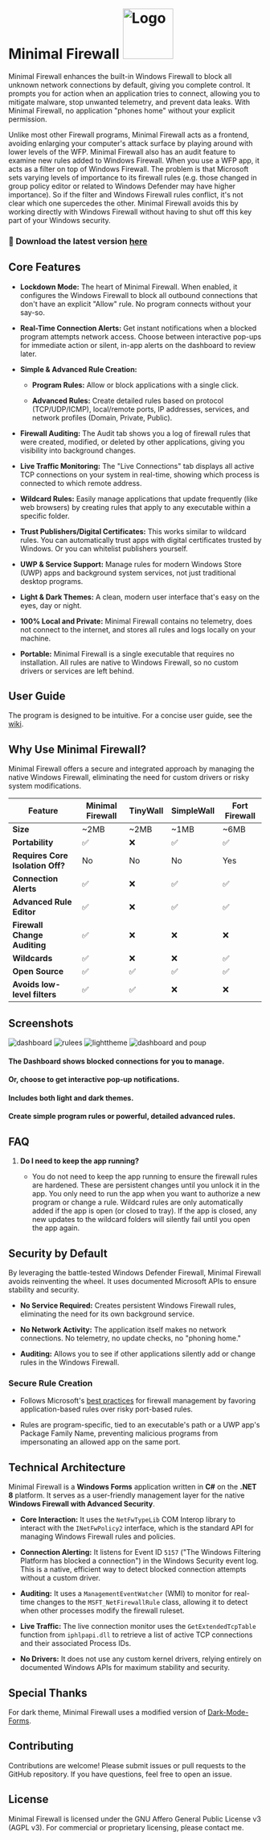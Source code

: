 <h1>
  Minimal Firewall
  <a href="https://github.com/deminimis/minimalfirewall">
    <img src="https://github.com/deminimis/minimalfirewall/blob/main/assets/logo1.png" alt="Logo" width="100" height="100">
  </a>
</h1>


Minimal Firewall enhances the built-in Windows Firewall to block all unknown network connections by default, giving you complete control. It prompts you for action when an application tries to connect, allowing you to mitigate malware, stop unwanted telemetry, and prevent data leaks. With Minimal Firewall, no application "phones home" without your explicit permission.

Unlike most other Firewall programs, Minimal Firewall acts as a frontend, avoiding enlarging your computer's attack surface by playing around with lower levels of the WFP. Minimal Firewall also has an audit feature to examine new rules added to Windows Firewall. When you use a WFP app, it acts as a filter on top of Windows Firewall. The problem is that Microsoft sets varying levels of importance to its firewall rules (e.g. those changed in group  policy editor or related to Windows Defender may have higher importance). So if the filter and Windows Firewall rules conflict, it's not clear which one supercedes the other. Minimal Firewall avoids this by working directly with Windows Firewall without having to shut off this key part of your Windows security. 

### 💾 Download the latest version [here](https://github.com/deminimis/minimalfirewall/releases)

## Core Features

- **Lockdown Mode:** The heart of Minimal Firewall. When enabled, it configures the Windows Firewall to block all outbound connections that don't have an explicit "Allow" rule. No program connects without your say-so.
    
- **Real-Time Connection Alerts:** Get instant notifications when a blocked program attempts network access. Choose between interactive pop-ups for immediate action or silent, in-app alerts on the dashboard to review later.
    
- **Simple & Advanced Rule Creation:**
    
    - **Program Rules:** Allow or block applications with a single click.
        
    - **Advanced Rules:** Create detailed rules based on protocol (TCP/UDP/ICMP), local/remote ports, IP addresses, services, and network profiles (Domain, Private, Public).
        
- **Firewall Auditing:** The Audit tab shows you a log of firewall rules that were created, modified, or deleted by other applications, giving you visibility into background changes.
    
- **Live Traffic Monitoring:** The "Live Connections" tab displays all active TCP connections on your system in real-time, showing which process is connected to which remote address.
    
- **Wildcard Rules:** Easily manage applications that update frequently (like web browsers) by creating rules that apply to any executable within a specific folder.

- **Trust Publishers/Digital Certificates:** This works similar to wildcard rules. You can automatically trust apps with digital certificates trusted by Windows. Or you can whitelist publishers yourself. 
    
- **UWP & Service Support:** Manage rules for modern Windows Store (UWP) apps and background system services, not just traditional desktop programs.
    
- **Light & Dark Themes:** A clean, modern user interface that's easy on the eyes, day or night.
    
- **100% Local and Private:** Minimal Firewall contains no telemetry, does not connect to the internet, and stores all rules and logs locally on your machine.
    
- **Portable:** Minimal Firewall is a single executable that requires no installation. All rules are native to Windows Firewall, so no custom drivers or services are left behind.
    

## User Guide

The program is designed to be intuitive. For a concise user guide, see the [wiki](https://github.com/deminimis/minimalfirewall/wiki/Minimal-Firewall-User-Guide).

## Why Use Minimal Firewall?

Minimal Firewall offers a secure and integrated approach by managing the native Windows Firewall, eliminating the need for custom drivers or risky system modifications.

|Feature|Minimal Firewall|TinyWall|SimpleWall|Fort Firewall|
|---|---|---|---|---|
|**Size**|~2MB|~2MB|~1MB|~6MB|
|**Portability**|✅|❌|✅|✅|
|**Requires Core Isolation Off?**|No|No|No|Yes|
|**Connection Alerts**|✅|❌|✅|✅|
|**Advanced Rule Editor**|✅|❌|✅|✅|
|**Firewall Change Auditing**|✅|❌|❌|❌|
|**Wildcards**|✅|❌|❌|✅|
|**Open Source**|✅|✅|✅|✅|
|**Avoids low-level filters**|✅|✅|❌|❌|



## Screenshots

![dashboard](https://github.com/deminimis/minimalfirewall/blob/main/assets/dashboard1.png)
![rulees](https://github.com/deminimis/minimalfirewall/blob/main/assets/rules.png)
![lighttheme](https://github.com/deminimis/minimalfirewall/blob/main/assets/lighttheme.png)
![dashboard and poup](https://github.com/deminimis/minimalfirewall/blob/main/assets/dashboard2.png)



#### The Dashboard shows blocked connections for you to manage.

#### Or, choose to get interactive pop-up notifications.

#### Includes both light and dark themes.

#### Create simple program rules or powerful, detailed advanced rules.

## FAQ

1. **Do I need to keep the app running?**
    
    - You do not need to keep the app running to ensure the firewall rules are hardened. These are persistent changes until you unlock it in the app. You only need to run the app when you want to authorize a new program or change a rule. Wildcard rules are only automatically added if the app is open (or closed to tray). If the app is closed, any new updates to the wildcard folders will silently fail until you open the app again. 
        

## Security by Default

By leveraging the battle-tested Windows Defender Firewall, Minimal Firewall avoids reinventing the wheel. It uses documented Microsoft APIs to ensure stability and security.

- **No Service Required:** Creates persistent Windows Firewall rules, eliminating the need for its own background service.
    
- **No Network Activity:** The application itself makes no network connections. No telemetry, no update checks, no "phoning home."
    
- **Auditing:** Allows you to see if other applications silently add or change rules in the Windows Firewall.
    

### Secure Rule Creation

- Follows Microsoft's [best practices](https://support.microsoft.com/en-us/windows/risks-of-allowing-apps-through-windows-firewall-654559af-3f54-3dcf-349f-71ccd90bcc5c) for firewall management by favoring application-based rules over risky port-based rules.
    
- Rules are program-specific, tied to an executable's path or a UWP app's Package Family Name, preventing malicious programs from impersonating an allowed app on the same port.
    

## Technical Architecture

Minimal Firewall is a **Windows Forms** application written in **C#** on the **.NET 8** platform. It serves as a user-friendly management layer for the native **Windows Firewall with Advanced Security**.

- **Core Interaction:** It uses the `NetFwTypeLib` COM Interop library to interact with the `INetFwPolicy2` interface, which is the standard API for managing Windows Firewall rules and policies.
    
- **Connection Alerting:** It listens for Event ID `5157` ("The Windows Filtering Platform has blocked a connection") in the Windows Security event log. This is a native, efficient way to detect blocked connection attempts without a custom driver.
    
- **Auditing:** It uses a `ManagementEventWatcher` (WMI) to monitor for real-time changes to the `MSFT_NetFirewallRule` class, allowing it to detect when other processes modify the firewall ruleset.
    
- **Live Traffic:** The live connection monitor uses the `GetExtendedTcpTable` function from `iphlpapi.dll` to retrieve a list of active TCP connections and their associated Process IDs.
    
- **No Drivers:** It does not use any custom kernel drivers, relying entirely on documented Windows APIs for maximum stability and security.

## Special Thanks
For dark theme, Minimal Firewall uses a modified version of [Dark-Mode-Forms](https://github.com/BlueMystical/Dark-Mode-Forms). 
    

## Contributing

Contributions are welcome! Please submit issues or pull requests to the GitHub repository. If you have questions, feel free to open an issue.

## License

Minimal Firewall is licensed under the GNU Affero General Public License v3 (AGPL v3). For commercial or proprietary licensing, please contact me.
